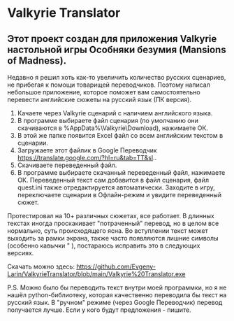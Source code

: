 # Valkyrie Translator
## Этот проект создан для приложения Valkyrie настольной игры Особняки безумия (Mansions of Madness).
Недавно я решил хоть как-то увеличить количество русских сценариев, не прибегая к помощи товарищей переводчиков. Поэтому написал небольшое приложение, которое поможет вам самостоятельно перевести английские сюжеты на русский язык (ПК версия).

1. Качаете через Valkyrie сценарий с наличием английского языка.
2. В программе выбираете файл сценария (по умолчанию они скачиваются в %AppData%\Valkyrie\Download), нажимаете ОК.
3. В этой же папке появится Excel файл со всем английским текстом в сценарии.
4. Загружаете этот файлик в Google Переводчик https://translate.google.com/?hl=ru&tab=TT&sl..
5. Скачиваете переведенный файл.
6. В программе выбираете скачанный переведенный файл, нажимаете ОК.
Переведенный текст сам добавится в файл сценария, файл quest.ini также отредактируется автоматически.
Заходите в игру, переключаете сценарии в Офлайн-режим и увидите переведенный сюжет.

Протестировал на 10+ различных сюжетах, все работает. В длинных текстах иногда проскакивает "потраченный" перевод, но в целом все нормально, суть происходящего ясна. Во вступлении текст может выходить за рамки экрана, также часто появляются лишние символы (особенно кавычки " ), постараюсь исправить это в следующих версиях.

Скачать можно здесь: https://github.com/Evgeny-Larin/ValkyrieTranslator/blob/main/Valkyrie%20Translator.exe

P.S. Можно было бы переводить текст внутри моей программки, но я не нашёл python-библиотеку, которая качественно переводила бы текст на русский язык. В "ручном" режиме (через Google Переводчик) перевод получается лучше. Если у кого будут предложения - пишите.
